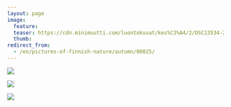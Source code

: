 ```yaml
---
layout: page
image:
  feature:
  teaser: https://cdn.minimuutti.com/luontokuvat/kes%C3%A4/2/DSC13534-245px.jpg
  thumb:
redirect_from:
  - /en/pictures-of-finnish-nature/autumn/00025/
---
```


![](https://cdn.minimuutti.com/luontokuvat/syksy/DSC14485-800px.jpg)

![](https://cdn.minimuutti.com/luontokuvat/kes%C3%A4/2/DSC13436-800px.jpg)

![](https://cdn.minimuutti.com/luontokuvat/kes%C3%A4/2/DSC13534-800px.jpg)
